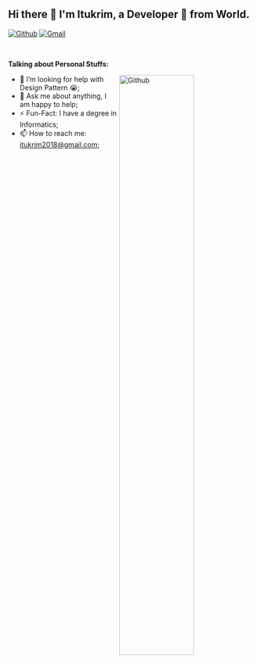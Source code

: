 ## Hi there 👋 I'm Itukrim, a Developer 🚀 from World.

[![Github](https://img.shields.io/badge/-Github-000?style=flat&logo=Github&logoColor=white)](https://github.com/itukrim)
[![Gmail](https://img.shields.io/badge/-Gmail-c14438?style=flat&logo=Gmail&logoColor=white)](mailto:itukrim2018@gmail.com)

&nbsp;

<!-- Talking about you -->
**Talking about Personal Stuffs:**

<!-- Any image aligned to the right. Beware the width -->
<img width="55%" align="right" alt="Github" src="https://raw.githubusercontent.com/onimur/.github/master/.resources/git-header.svg" />

- 🤔 I’m looking for help with Design Pattern 😭;
- 💬 Ask me about anything, I am happy to help;
- ⚡️ Fun-Fact: I have a degree in Informatics;
- 📫 How to reach me: itukrim2018@gmail.com;
